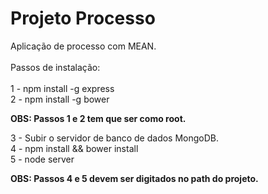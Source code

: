 # Projeto Processo
Aplicação de processo com MEAN. <br/>
<br/>
Passos de instalação: <br/>
<br/>
1 - npm install -g express <br/>
2 - npm install -g bower <br/>

**OBS: Passos 1 e 2 tem que ser como root.** <br/>

3 - Subir o servidor de banco de dados MongoDB. <br/>
4 - npm install && bower install <br/>
5 - node server <br/>

**OBS: Passos 4 e 5 devem ser digitados no path do projeto.**
